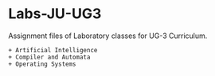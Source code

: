 # Labs-JU-UG3
Assignment files of Laboratory classes for UG-3 Curriculum.

```
+ Artificial Intelligence
+ Compiler and Automata
+ Operating Systems 
```
